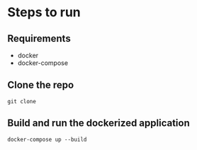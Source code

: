 # Steps to run

## Requirements

- docker
- docker-compose

## Clone the repo

```
git clone
```

## Build and run the dockerized application

```
docker-compose up --build
```
